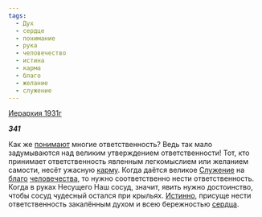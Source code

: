 ```yaml
---
tags:
  - Дух
  - сердце
  - понимание
  - рука
  - человечество
  - истина
  - карма
  - благо
  - желание
  - служение
---
```

[Иерархия 1931г](https://127.0.0.1:4002/agni/1931)

___341___

Как же [понимают](../../../tags/#понимание) многие ответственность? Ведь так мало задумываются над великим утверждением ответственности! Тот, кто принимает ответственность явленным легкомыслием или желанием самости, несёт ужасную [карму](../../../tags/#карма). Когда даётся великое [Служение](../../../tags/#служение) на [благо](../../../tags/#благо) [человечества](../../../tags/#человечество), то нужно соответственно нести ответственность. Когда в руках Несущего Наш сосуд, значит, явить нужно достоинство, чтобы сосуд чудесный остался при крыльях. [Истинно](../../../tags/#истина), присуще нести ответственность закалённым духом и всею бережностью [сердца](../../../tags/#сердце).   

